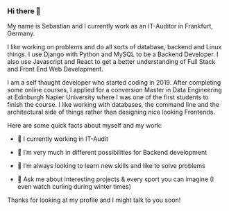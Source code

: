 ### Hi there 👋


My name is Sebastian and I currently work as an IT-Auditor in Frankfurt, Germany.

I like working on problems and do all sorts of database, backend and Linux things. I use Django with Python and MySQL to be a Backend Developer. I also use Javascript and React to get a better understanding of Full Stack  and Front End Web Development.

I am a self thaught developer who started coding in 2019. After completing some online courses, I applied for a conversion Master in Data Engineering at Edinburgh Napier University where I was one of the first students to finish the course. I like working with databases, the command line and the architectural side of things rather than designing nice looking Frontends.

Here are some quick facts about myself and my work:

- 🔭 I currently working in IT-Audit

- 🌱 I’m very much in different possibilities for Backend development

- 🤔 I’m always looking to learn new skills and like to solve problems

- 💬 Ask me about interesting projects & every sport you can imagine (I even watch curling during winter times)


Thanks for looking at my profile and I might talk to you soon!
